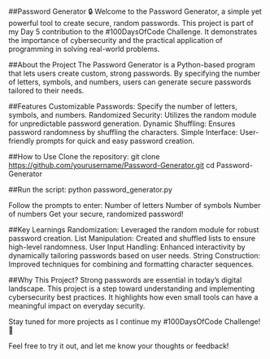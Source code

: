 ##Password Generator 🔒
Welcome to the Password Generator, a simple yet powerful tool to create secure, random passwords. This project is part of my Day 5 contribution to the #100DaysOfCode Challenge. It demonstrates the importance of cybersecurity and the practical application of programming in solving real-world problems.

##About the Project
The Password Generator is a Python-based program that lets users create custom, strong passwords. By specifying the number of letters, symbols, and numbers, users can generate secure passwords tailored to their needs.

##Features
Customizable Passwords: Specify the number of letters, symbols, and numbers.
Randomized Security: Utilizes the random module for unpredictable password generation.
Dynamic Shuffling: Ensures password randomness by shuffling the characters.
Simple Interface: User-friendly prompts for quick and easy password creation.

##How to Use
Clone the repository:
git clone https://github.com/yourusername/Password-Generator.git
cd Password-Generator

##Run the script:
python password_generator.py

Follow the prompts to enter:
Number of letters
Number of symbols
Number of numbers
Get your secure, randomized password!

##Key Learnings
Randomization: Leveraged the random module for robust password creation.
List Manipulation: Created and shuffled lists to ensure high-level randomness.
User Input Handling: Enhanced interactivity by dynamically tailoring passwords based on user needs.
String Construction: Improved techniques for combining and formatting character sequences.

##Why This Project?
Strong passwords are essential in today’s digital landscape. This project is a step toward understanding and implementing cybersecurity best practices. It highlights how even small tools can have a meaningful impact on everyday security.

Stay tuned for more projects as I continue my #100DaysOfCode Challenge! 🚀

Feel free to try it out, and let me know your thoughts or feedback!

